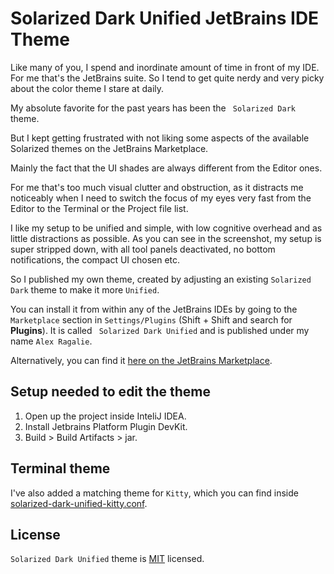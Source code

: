 # Solarized Dark Unified JetBrains IDE Theme

Like many of you, I spend and inordinate amount of time in front of my IDE. For me that's the JetBrains suite. So I tend to get quite nerdy and very picky about the color theme I stare at daily.

My absolute favorite for the past years has been the ` Solarized Dark` theme.

But I kept getting frustrated with not liking some aspects of the available Solarized themes on the JetBrains Marketplace.

Mainly the fact that the UI shades are always different from the Editor ones.

For me that's too much visual clutter and obstruction, as it distracts me noticeably when I need to switch the focus of my eyes very fast from the Editor to the Terminal or the Project file list.

I like my setup to be unified and simple, with low cognitive overhead and as little distractions as possible. As you can see in the screenshot, my setup is super stripped down, with all tool panels deactivated, no bottom notifications, the compact UI chosen etc.

So I published my own theme, created by adjusting an existing `Solarized Dark` theme to make it more `Unified`.

You can install it from within any of the JetBrains IDEs by going to the `Marketplace`
section in `Settings/Plugins` (Shift + Shift and search for **Plugins**). It is called `
Solarized Dark Unified` and is published under my name `Alex Ragalie`.

Alternatively, you can find it [here on the JetBrains Marketplace](https://plugins.jetbrains.com/plugin/22728-solarized-dark-unified).

## Setup needed to edit the theme

1. Open up the project inside InteliJ IDEA.
2. Install Jetbrains Platform Plugin DevKit.
3. Build > Build Artifacts > jar.

## Terminal theme

I've also added a matching theme for `Kitty`, which you can find
inside [solarized-dark-unified-kitty.conf](/solarized-dark-unified_kitty.conf).

## License

`Solarized Dark Unified` theme is [MIT](LICENSE.md) licensed.
